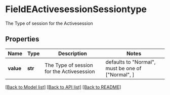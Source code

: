 # FieldEActivesessionSessiontype

The Type of session for the Activesession

## Properties
Name | Type | Description | Notes
------------ | ------------- | ------------- | -------------
**value** | **str** | The Type of session for the Activesession | defaults to "Normal",  must be one of ["Normal", ]

[[Back to Model list]](../README.md#documentation-for-models) [[Back to API list]](../README.md#documentation-for-api-endpoints) [[Back to README]](../README.md)


